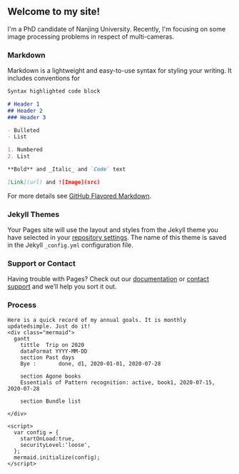 ## Welcome to my site!
I'm a PhD candidate of Nanjing University. Recently, I'm focusing on some image processing problems in respect of multi-cameras.

<!-- You can use the [editor on GitHub](https://github.com/peiyaoooo/peiyaoooo.github.io/edit/master/index.md) to maintain and preview the content for your website in Markdown files.

Whenever you commit to this repository, GitHub Pages will run [Jekyll](https://jekyllrb.com/) to rebuild the pages in your site, from the content in your Markdown files. -->

### Markdown

Markdown is a lightweight and easy-to-use syntax for styling your writing. It includes conventions for

```markdown
Syntax highlighted code block

# Header 1
## Header 2
### Header 3

- Bulleted
- List

1. Numbered
2. List

**Bold** and _Italic_ and `Code` text

[Link](url) and ![Image](src)
```

For more details see [GitHub Flavored Markdown](https://guides.github.com/features/mastering-markdown/).

### Jekyll Themes

Your Pages site will use the layout and styles from the Jekyll theme you have selected in your [repository settings](https://github.com/peiyaoooo/peiyaoooo.github.io/settings). The name of this theme is saved in the Jekyll `_config.yml` configuration file.

### Support or Contact

Having trouble with Pages? Check out our [documentation](https://help.github.com/categories/github-pages-basics/) or [contact support](https://github.com/contact) and we’ll help you sort it out.

### Process 
<html>
  <body>

    Here is a quick record of my annual goals. It is monthly updatedsimple. Just do it!
    <div class="mermaid">
      gantt
	    tittle	Trip on 2020
		dataFormat YYYY-MM-DD
		section Past days
		Bye : 		done, d1, 2020-01-01, 2020-07-28
		
		section Agone books
		Essentials of Pattern recognition: active, book1, 2020-07-15, 2020-07-28
		
		section Bundle list

    </div>
	
	<script>
      var config = {
        startOnLoad:true,
        securityLevel:'loose',
      };
      mermaid.initialize(config);
    </script>

  </body>
</html>